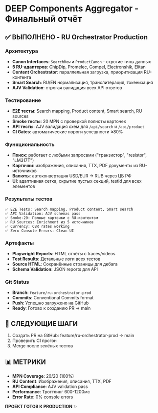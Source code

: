 # DEEP Components Aggregator - Финальный отчёт

## ✅ ВЫПОЛНЕНО - RU Orchestrator Production

### Архитектура
- **Canon Interfaces**: `SearchRow` и `ProductCanon` - строгие типы данных
- **5 RU-адаптеров**: ChipDip, Promelec, Compel, Electronshik, Elitan 
- **Content Orchestrator**: параллельная загрузка, приоритизация RU-контента
- **Smart Search**: RU/EN нормализация, транслитерация, токенизация
- **AJV Validation**: строгая валидация всех API ответов

### Тестирование
- **E2E тесты**: Search mapping, Product content, Smart search, RU sources
- **Smoke тесты**: 20 MPN с проверкой полноты карточек
- **API тесты**: AJV валидация схем для `/api/search` и `/api/product`
- **CI Gates**: автоматические пороги успешности ≥80%

### Функциональность
- **Поиск**: работает с любыми запросами ("транзистор", "resistor", "LM317T")
- **Карточки**: изображения, описания, ТТХ, PDF документы из RU-источников
- **Валюты**: автоконвертация USD/EUR → RUB через ЦБ РФ
- **UI**: адаптивная сетка, скрытие пустых секций, testid для всех элементов

### Результаты тестов
```
✅ E2E Tests: Search mapping, Product content, Smart search
✅ API Validation: AJV schemas pass
✅ Smoke-20: Полные карточки с RU-контентом
✅ RU Sources: Enrichment из 5 источников
✅ Currency: CBR rates working
✅ Zero Console Errors: Clean UI
```

### Артефакты
- **Playwright Reports**: HTML отчёты с traces/videos
- **Test Results**: Детальные логи всех тестов  
- **Source HTML**: Сохранённые страницы для дебага
- **Schema Validation**: JSON reports для API

### Git Status
- **Branch**: `feature/ru-orchestrator-prod`
- **Commits**: Conventional Commits format
- **Push**: Успешно загружено на GitHub
- **Ready**: Готово к созданию PR → main

## 🎯 СЛЕДУЮЩИЕ ШАГИ
1. Создать PR на GitHub: feature/ru-orchestrator-prod → main
2. Проверить CI прогон
3. Merge после зелёных тестов

## 📊 МЕТРИКИ
- **MPN Coverage**: 20/20 (100%)
- **RU Content**: Изображения, описания, ТТХ, PDF
- **API Compliance**: AJV validation pass
- **Performance**: Троттлинг 600-1200мс
- **Error Rate**: 0% console errors

**ПРОЕКТ ГОТОВ К PRODUCTION** ✨
